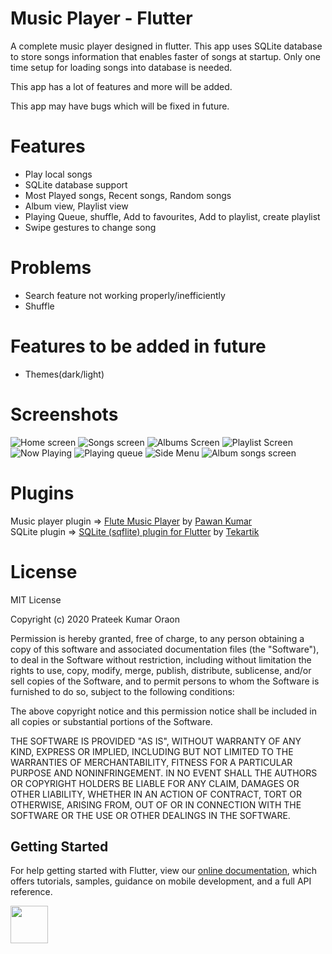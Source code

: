 # Music Player - Flutter

A complete music player designed in flutter. This app uses SQLite database to store songs information that enables faster of songs at startup. Only one time setup for loading songs into database is needed.

This app has a lot of features and more will be added.

This app may have bugs which will be fixed in future.

# Features
* Play local songs
* SQLite database support
* Most Played songs, Recent songs, Random songs
* Album view, Playlist view
* Playing Queue, shuffle, Add to favourites, Add to playlist, create playlist
* Swipe gestures to change song

# Problems
* Search feature not working properly/inefficiently
* Shuffle

# Features to be added in future
* Themes(dark/light)

# Screenshots
![Home screen](screenshots/home.png) ![Songs screen](screenshots/songs.png) ![Albums Screen](screenshots/albums.png) ![Playlist Screen](screenshots/playlists.png) ![Now Playing](screenshots/now_playing.png) ![Playing queue](screenshots/play_queue.png) ![Side Menu](screenshots/side_menu.png) ![Album songs screen](screenshots/album_songs.png)

# Plugins
Music player plugin => [Flute Music Player](https://github.com/iampawan/Flute-Music-Player) by [Pawan Kumar](https://github.com/iampawan)\
SQLite plugin => [SQLite (sqflite) plugin for Flutter](https://github.com/tekartik/sqflite) by [Tekartik](https://github.com/tekartik)

# License
MIT License

Copyright (c) 2020 Prateek Kumar Oraon

Permission is hereby granted, free of charge, to any person obtaining a copy
of this software and associated documentation files (the "Software"), to deal
in the Software without restriction, including without limitation the rights
to use, copy, modify, merge, publish, distribute, sublicense, and/or sell
copies of the Software, and to permit persons to whom the Software is
furnished to do so, subject to the following conditions:

The above copyright notice and this permission notice shall be included in all
copies or substantial portions of the Software.

THE SOFTWARE IS PROVIDED "AS IS", WITHOUT WARRANTY OF ANY KIND, EXPRESS OR
IMPLIED, INCLUDING BUT NOT LIMITED TO THE WARRANTIES OF MERCHANTABILITY,
FITNESS FOR A PARTICULAR PURPOSE AND NONINFRINGEMENT. IN NO EVENT SHALL THE
AUTHORS OR COPYRIGHT HOLDERS BE LIABLE FOR ANY CLAIM, DAMAGES OR OTHER
LIABILITY, WHETHER IN AN ACTION OF CONTRACT, TORT OR OTHERWISE, ARISING FROM,
OUT OF OR IN CONNECTION WITH THE SOFTWARE OR THE USE OR OTHER DEALINGS IN THE
SOFTWARE.

## Getting Started

For help getting started with Flutter, view our
[online documentation](https://flutter.dev/docs), which offers tutorials,
samples, guidance on mobile development, and a full API reference.

<a href="https://www.buymeacoffee.com/chberry830"><img src="https://cdn.buymeacoffee.com/buttons/v2/default-yellow.png" height="60"></a>
